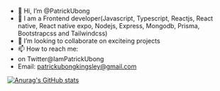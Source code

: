 - 👋 Hi, I’m @PatrickUbong
- 👀 I am a Frontend developer(Javascript, Typescript, Reactjs, React native, React native expo, Nodejs, Express, Mongodb, Prisma, Bootstrapcss and Tailwindcss)
- 💞️ I’m looking to collaborate on exciteing projects
- 📫 How to reach me:
- on Twitter@IamPatrickUbong
- Email: patrickubongkingsley@gmail.com

<!---
PatrickUbong/PatrickUbong is a ✨ special ✨ repository because its `README.md` (this file) appears on your GitHub profile.
You can click the Preview link to take a look at your changes.
--->

[![Anurag's GitHub stats](https://github-readme-stats.vercel.app/api?username=bougzy )](https://github.com/anuraghazra/github-readme-stats)
